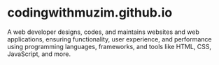 # codingwithmuzim.github.io
A web developer designs, codes, and maintains websites and web applications, ensuring functionality, user experience, and performance using programming languages, frameworks, and tools like HTML, CSS, JavaScript, and more.
